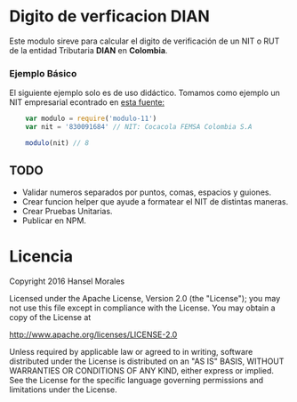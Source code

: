 # Digito de verficacion DIAN
Este modulo sireve para calcular el digito de verificación de un NIT o RUT de la entidad Tributaria __DIAN__ en __Colombia__. 

### Ejemplo Básico
El siguiente ejemplo solo es de uso didáctico. Tomamos como ejemplo un NIT empresarial econtrado en [esta fuente:](http://190.27.245.106/BLA/resoluciones/RESOLUCIONES%202009/4698.pdf)

```javascript
	var modulo = require('modulo-11')
	var nit = '830091684' // NIT: Cocacola FEMSA Colombia S.A

	modulo(nit) // 8
```

## TODO
- Validar numeros separados por puntos, comas, espacios y guiones.
- Crear funcion helper que ayude a formatear el NIT de distintas maneras.
- Crear Pruebas Unitarias. 
- Publicar en NPM.

# Licencia
Copyright 2016 Hansel Morales

Licensed under the Apache License, Version 2.0 (the "License");
you may not use this file except in compliance with the License.
You may obtain a copy of the License at

http://www.apache.org/licenses/LICENSE-2.0

Unless required by applicable law or agreed to in writing, software
distributed under the License is distributed on an "AS IS" BASIS,
WITHOUT WARRANTIES OR CONDITIONS OF ANY KIND, either express or implied.
See the License for the specific language governing permissions and
limitations under the License.